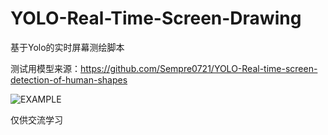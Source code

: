 # YOLO-Real-Time-Screen-Drawing
基于Yolo的实时屏幕测绘脚本

测试用模型来源：https://github.com/Sempre0721/YOLO-Real-time-screen-detection-of-human-shapes

![EXAMPLE](https://raw.githubusercontent.com/Yoelns/YOLO-Real-time-Screen-Drawing/refs/heads/main/example.png)

仅供交流学习
